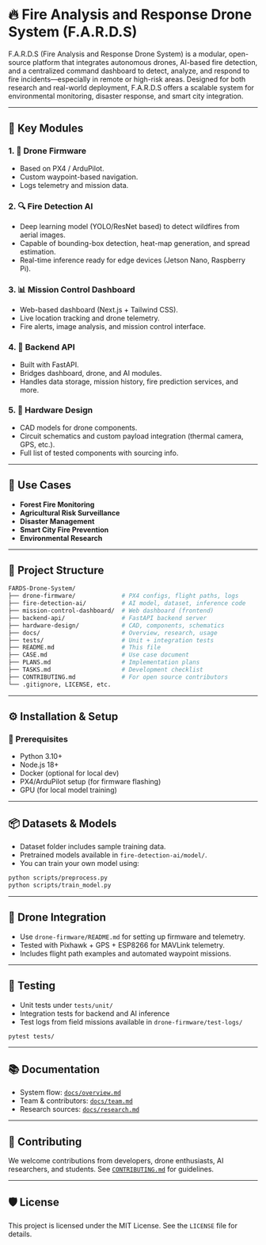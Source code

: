 # 🔥 Fire Analysis and Response Drone System (F.A.R.D.S)

F.A.R.D.S (Fire Analysis and Response Drone System) is a modular, open-source platform that integrates autonomous drones, AI-based fire detection, and a centralized command dashboard to detect, analyze, and respond to fire incidents—especially in remote or high-risk areas. Designed for both research and real-world deployment, F.A.R.D.S offers a scalable system for environmental monitoring, disaster response, and smart city integration.

---

## 📌 Key Modules

### 1. 🚁 Drone Firmware
- Based on PX4 / ArduPilot.
- Custom waypoint-based navigation.
- Logs telemetry and mission data.

### 2. 🔍 Fire Detection AI
- Deep learning model (YOLO/ResNet based) to detect wildfires from aerial images.
- Capable of bounding-box detection, heat-map generation, and spread estimation.
- Real-time inference ready for edge devices (Jetson Nano, Raspberry Pi).

### 3. 📊 Mission Control Dashboard
- Web-based dashboard (Next.js + Tailwind CSS).
- Live location tracking and drone telemetry.
- Fire alerts, image analysis, and mission control interface.

### 4. 🧠 Backend API
- Built with FastAPI.
- Bridges dashboard, drone, and AI modules.
- Handles data storage, mission history, fire prediction services, and more.

### 5. 🧰 Hardware Design
- CAD models for drone components.
- Circuit schematics and custom payload integration (thermal camera, GPS, etc.).
- Full list of tested components with sourcing info.

---

## 🧠 Use Cases

- **Forest Fire Monitoring**
- **Agricultural Risk Surveillance**
- **Disaster Management**
- **Smart City Fire Prevention**
- **Environmental Research**

---

## 📁 Project Structure

```bash
FARDS-Drone-System/
├── drone-firmware/             # PX4 configs, flight paths, logs
├── fire-detection-ai/          # AI model, dataset, inference code
├── mission-control-dashboard/  # Web dashboard (frontend)
├── backend-api/                # FastAPI backend server
├── hardware-design/            # CAD, components, schematics
├── docs/                       # Overview, research, usage
├── tests/                      # Unit + integration tests
├── README.md                   # This file
├── CASE.md                     # Use case document
├── PLANS.md                    # Implementation plans
├── TASKS.md                    # Development checklist
├── CONTRIBUTING.md             # For open source contributors
└── .gitignore, LICENSE, etc.
```

---

## ⚙️ Installation & Setup

### 🔧 Prerequisites
- Python 3.10+
- Node.js 18+
- Docker (optional for local dev)
- PX4/ArduPilot setup (for firmware flashing)
- GPU (for local model training)

---

## 📦 Datasets & Models

- Dataset folder includes sample training data.
- Pretrained models available in `fire-detection-ai/model/`.
- You can train your own model using:
```bash
python scripts/preprocess.py
python scripts/train_model.py
```

---

## 📡 Drone Integration

- Use `drone-firmware/README.md` for setting up firmware and telemetry.
- Tested with Pixhawk + GPS + ESP8266 for MAVLink telemetry.
- Includes flight path examples and automated waypoint missions.

---

## 🧪 Testing

- Unit tests under `tests/unit/`
- Integration tests for backend and AI inference
- Test logs from field missions available in `drone-firmware/test-logs/`

```bash
pytest tests/
```

---

## 📚 Documentation

- System flow: [`docs/overview.md`](docs/overview.md)
- Team & contributors: [`docs/team.md`](docs/team.md)
- Research sources: [`docs/research.md`](docs/research.md)

---

## 🤝 Contributing

We welcome contributions from developers, drone enthusiasts, AI researchers, and students. See [`CONTRIBUTING.md`](CONTRIBUTING.md) for guidelines.

---

## 🛡️ License

This project is licensed under the MIT License. See the `LICENSE` file for details.
